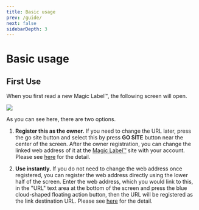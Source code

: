 ```yaml
---
title: Basic usage
prev: /guide/
next: false
sidebarDepth: 3
---
```

# Basic usage

## First Use
When you first read a new Magic Label™, the following screen will open. 

<img src="https://i.imgur.com/ZNcLynv.png">

As you can see here, there are two options.

1. **Register this as the owner.** If you need to change the URL later, press the go site button and select this by press **GO SITE** button near the center of the screen. 
After the owner registration, you can change the linked web address of it at the [Magic Label™](https://magiclabel.uedasoft.com/) site with your account.
Please see [here](register-as-the-owner) for the detail.

2. **Use instantly.** 
If you do not need to change the web address once registered, you can register the web address directly using the lower half of the screen. 
Enter the web address, which you would link to this, in the "URL" text area at the bottom of the screen and press the blue cloud-shaped floating action button, then the URL will be registered as the link destination URL.
Please see [here](register-url) for the detail.